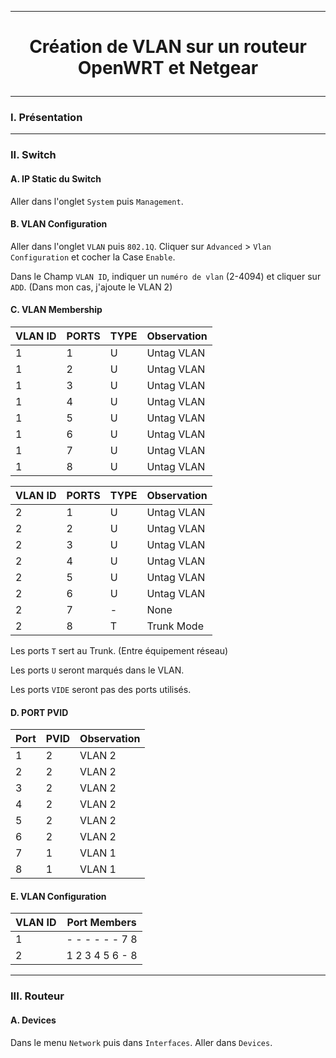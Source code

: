 -------------------------------------------------------------------------------------------------------------------------------------------------------------------------
# <p align='center'> Création de VLAN sur un routeur OpenWRT et Netgear </p>

-------------------------------------------------------------------------------------------------------------------------------------------------------------------------
### I. Présentation


-------------------------------------------------------------------------------------------------------------------------------------------------------------------------
### II. Switch
#### A. IP Static du Switch
Aller dans l'onglet `System` puis `Management`.

#### B. VLAN Configuration
Aller dans l'onglet `VLAN` puis `802.1Q`. Cliquer sur `Advanced` > `Vlan Configuration` et cocher la Case `Enable`.

Dans le Champ `VLAN ID`, indiquer un `numéro de vlan` (2-4094) et cliquer sur `ADD`. (Dans mon cas, j'ajoute le VLAN 2)

#### C. VLAN Membership

| VLAN ID | PORTS | TYPE | Observation |
| ------- | ----- | ---- | ----------- |
| 1       | 1     | U    | Untag VLAN  |
| 1       | 2     | U    | Untag VLAN  |
| 1       | 3     | U    | Untag VLAN  |
| 1       | 4     | U    | Untag VLAN  |
| 1       | 5     | U    | Untag VLAN  |
| 1       | 6     | U    | Untag VLAN  |
| 1       | 7     | U    | Untag VLAN  |
| 1       | 8     | U    | Untag VLAN  |

| VLAN ID | PORTS | TYPE | Observation |
| ------- | ----- | ---- | ----------- |
| 2       | 1     | U    | Untag VLAN  |
| 2       | 2     | U    | Untag VLAN  |
| 2       | 3     | U    | Untag VLAN  |
| 2       | 4     | U    | Untag VLAN  |
| 2       | 5     | U    | Untag VLAN  |
| 2       | 6     | U    | Untag VLAN  |
| 2       | 7     | -    | None        |
| 2       | 8     | T    | Trunk Mode  |


Les ports `T` sert au Trunk. (Entre équipement réseau)

Les ports `U` seront marqués dans le VLAN.

Les ports `VIDE` seront pas des ports utilisés.

#### D. PORT PVID

| Port | PVID | Observation |
| ---- | ---- | ----------- |
| 1    | 2    | VLAN 2      |
| 2    | 2    | VLAN 2      |
| 3    | 2    | VLAN 2      |
| 4    | 2    | VLAN 2      |
| 5    | 2    | VLAN 2      |
| 6    | 2    | VLAN 2      |
| 7    | 1    | VLAN 1      |
| 8    | 1    | VLAN 1      |


#### E. VLAN Configuration

| VLAN ID | Port Members    |
| ------- | --------------- |
| 1       | - - - - - - 7 8 |
| 2       | 1 2 3 4 5 6 - 8 |


-------------------------------------------------------------------------------------------------------------------------------------------------------------------------
### III. Routeur
#### A. Devices
Dans le menu `Network` puis dans `Interfaces`. Aller dans `Devices`.
